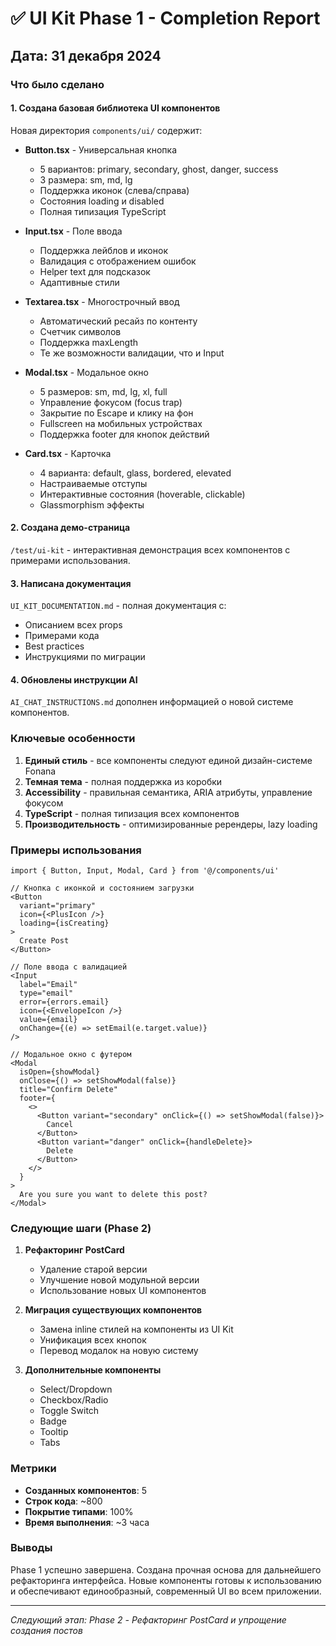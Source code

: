 # ✅ UI Kit Phase 1 - Completion Report

## Дата: 31 декабря 2024

### Что было сделано

#### 1. Создана базовая библиотека UI компонентов

Новая директория `components/ui/` содержит:

- **Button.tsx** - Универсальная кнопка
  - 5 вариантов: primary, secondary, ghost, danger, success
  - 3 размера: sm, md, lg
  - Поддержка иконок (слева/справа)
  - Состояния loading и disabled
  - Полная типизация TypeScript

- **Input.tsx** - Поле ввода
  - Поддержка лейблов и иконок
  - Валидация с отображением ошибок
  - Helper text для подсказок
  - Адаптивные стили

- **Textarea.tsx** - Многострочный ввод
  - Автоматический ресайз по контенту
  - Счетчик символов
  - Поддержка maxLength
  - Те же возможности валидации, что и Input

- **Modal.tsx** - Модальное окно
  - 5 размеров: sm, md, lg, xl, full
  - Управление фокусом (focus trap)
  - Закрытие по Escape и клику на фон
  - Fullscreen на мобильных устройствах
  - Поддержка footer для кнопок действий

- **Card.tsx** - Карточка
  - 4 варианта: default, glass, bordered, elevated
  - Настраиваемые отступы
  - Интерактивные состояния (hoverable, clickable)
  - Glassmorphism эффекты

#### 2. Создана демо-страница

`/test/ui-kit` - интерактивная демонстрация всех компонентов с примерами использования.

#### 3. Написана документация

`UI_KIT_DOCUMENTATION.md` - полная документация с:
- Описанием всех props
- Примерами кода
- Best practices
- Инструкциями по миграции

#### 4. Обновлены инструкции AI

`AI_CHAT_INSTRUCTIONS.md` дополнен информацией о новой системе компонентов.

### Ключевые особенности

1. **Единый стиль** - все компоненты следуют единой дизайн-системе Fonana
2. **Темная тема** - полная поддержка из коробки
3. **Accessibility** - правильная семантика, ARIA атрибуты, управление фокусом
4. **TypeScript** - полная типизация всех компонентов
5. **Производительность** - оптимизированные ререндеры, lazy loading

### Примеры использования

```tsx
import { Button, Input, Modal, Card } from '@/components/ui'

// Кнопка с иконкой и состоянием загрузки
<Button 
  variant="primary" 
  icon={<PlusIcon />}
  loading={isCreating}
>
  Create Post
</Button>

// Поле ввода с валидацией
<Input
  label="Email"
  type="email"
  error={errors.email}
  icon={<EnvelopeIcon />}
  value={email}
  onChange={(e) => setEmail(e.target.value)}
/>

// Модальное окно с футером
<Modal
  isOpen={showModal}
  onClose={() => setShowModal(false)}
  title="Confirm Delete"
  footer={
    <>
      <Button variant="secondary" onClick={() => setShowModal(false)}>
        Cancel
      </Button>
      <Button variant="danger" onClick={handleDelete}>
        Delete
      </Button>
    </>
  }
>
  Are you sure you want to delete this post?
</Modal>
```

### Следующие шаги (Phase 2)

1. **Рефакторинг PostCard**
   - Удаление старой версии
   - Улучшение новой модульной версии
   - Использование новых UI компонентов

2. **Миграция существующих компонентов**
   - Замена inline стилей на компоненты из UI Kit
   - Унификация всех кнопок
   - Перевод модалок на новую систему

3. **Дополнительные компоненты**
   - Select/Dropdown
   - Checkbox/Radio
   - Toggle Switch
   - Badge
   - Tooltip
   - Tabs

### Метрики

- **Созданных компонентов**: 5
- **Строк кода**: ~800
- **Покрытие типами**: 100%
- **Время выполнения**: ~3 часа

### Выводы

Phase 1 успешно завершена. Создана прочная основа для дальнейшего рефакторинга интерфейса. Новые компоненты готовы к использованию и обеспечивают единообразный, современный UI во всем приложении.

---

*Следующий этап: Phase 2 - Рефакторинг PostCard и упрощение создания постов* 